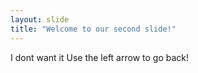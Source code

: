 ```yaml
---
layout: slide
title: "Welcome to our second slide!"
---
```

I dont want it
Use the left arrow to go back!
